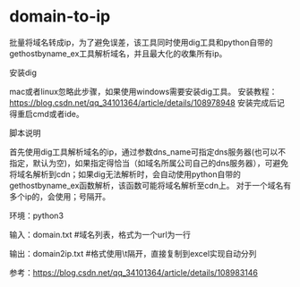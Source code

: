 # domain-to-ip

批量将域名转成ip，为了避免误差，该工具同时使用dig工具和python自带的gethostbyname_ex工具解析域名，并且最大化的收集所有ip。

安装dig

mac或者linux忽略此步骤，如果使用windows需要安装dig工具。
安装教程：https://blog.csdn.net/qq_34101364/article/details/108978948
安装完成后记得重启cmd或者ide。

脚本说明

首先使用dig工具解析域名的ip，通过参数dns_name可指定dns服务器(也可以不指定，默认为空)，如果指定得恰当（如域名所属公司自己的dns服务器），可避免将域名解析到cdn；如果dig无法解析时，会自动使用python自带的gethostbyname_ex函数解析，该函数可能将域名解析至cdn上。
对于一个域名有多个ip的，会使用；号隔开。

环境：python3

输入：domain.txt #域名列表，格式为一个url为一行

输出：domain2ip.txt #格式使用\t隔开，直接复制到excel实现自动分列

参考：https://blog.csdn.net/qq_34101364/article/details/108983146
